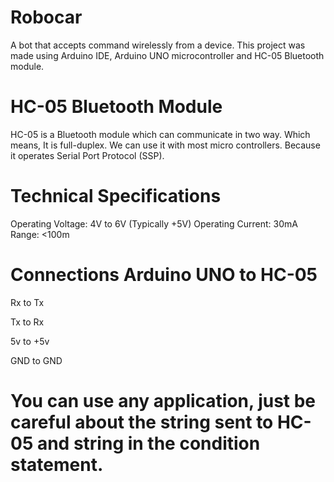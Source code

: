 # Robocar
A bot that accepts command wirelessly from a device. This project was made using Arduino IDE, Arduino UNO microcontroller and HC-05 Bluetooth module.

# HC-05 Bluetooth Module
HC-05 is a Bluetooth module which can communicate in two way. Which means, It is full-duplex. We can use it with most micro controllers. Because it operates Serial Port Protocol (SSP).

# Technical Specifications
Operating Voltage: 4V to 6V (Typically +5V)
Operating Current: 30mA
Range: <100m

# Connections Arduino UNO to HC-05
Rx to Tx

Tx to Rx

5v to +5v

GND to GND

# You can use any application, just be careful about the string sent to HC- 05 and string in the condition statement.

